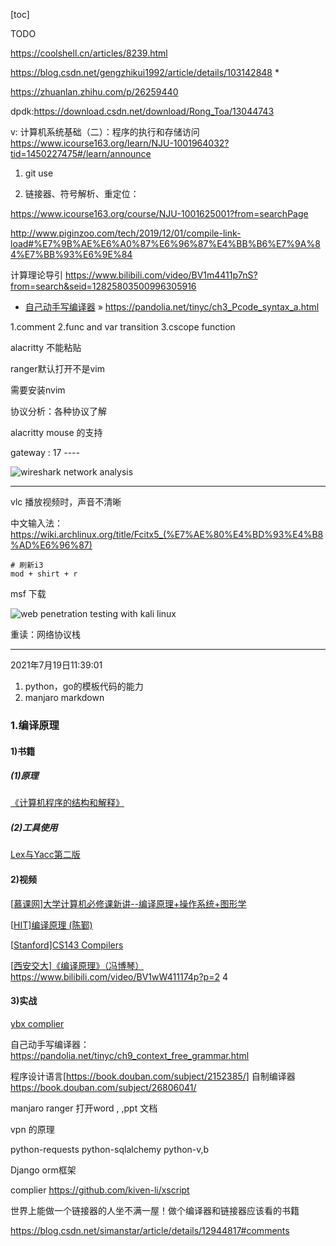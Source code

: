 [toc]


TODO



https://coolshell.cn/articles/8239.html

https://blog.csdn.net/gengzhikui1992/article/details/103142848   *

https://zhuanlan.zhihu.com/p/26259440



dpdk:https://download.csdn.net/download/Rong_Toa/13044743 




v:
计算机系统基础（二）：程序的执行和存储访问 https://www.icourse163.org/learn/NJU-1001964032?tid=1450227475#/learn/announce




1. git use

2.  链接器、符号解析、重定位：

   https://www.icourse163.org/course/NJU-1001625001?from=searchPage

   http://www.piginzoo.com/tech/2019/12/01/compile-link-load#%E7%9B%AE%E6%A0%87%E6%96%87%E4%BB%B6%E7%9A%84%E7%BB%93%E6%9E%84


计算理论导引 https://www.bilibili.com/video/BV1m4411p7nS?from=search&seid=12825803500996305916


- [自己动手写编译器](https://pandolia.net/tinyc/index.html) » https://pandolia.net/tinyc/ch3_Pcode_syntax_a.html

1.comment
2.func and var transition
3.cscope function


alacritty 不能粘贴

ranger默认打开不是vim

需要安装nvim



协议分析：各种协议了解



alacritty mouse 的支持





gateway : 17 ----



![wireshark network analysis](https://img1.doubanio.com/view/subject/l/public/s24636999.jpg)




---

vlc 播放视频时，声音不清晰



中文输入法：https://wiki.archlinux.org/title/Fcitx5_(%E7%AE%80%E4%BD%93%E4%B8%AD%E6%96%87)

```shell
# 刷新i3
mod + shirt + r
```



msf 下载

![web penetration testing with kali linux](https://img9.doubanio.com/view/subject/l/public/s27398305.jpg)





重读：网络协议栈

---
2021年7月19日11:39:01
1. python，go的模板代码的能力
2. manjaro markdown 




### 1.编译原理

#### 1)书籍

##### (1)原理

[《计算机程序的结构和解释》](https://github.com/IammyselfYBX/Learning-SICP)

##### (2)工具使用

[Lex与Yacc第二版](https://github.com/IammyselfYBX/Lex-Yacc)

#### 2)视频

[[慕课网\]大学计算机必修课新讲--编译原理+操作系统+图形学](https://github.com/IammyselfYBX/complier_OS_CG)

[[HIT\]编译原理 (陈鄞)](https://github.com/IammyselfYBX/HIT_Compiler)

[[Stanford\]CS143 Compilers](https://github.com/IammyselfYBX/Computer_Learn/blob/master)

[[西安交大\]《编译原理》（冯博琴）](https://github.com/IammyselfYBX/Computer_Learn/blob/master) 
https://www.bilibili.com/video/BV1wW411174p?p=2                4

#### 3)实战

[ybx complier](https://github.com/IammyselfYBX/ybx_compiler)



自己动手写编译器：https://pandolia.net/tinyc/ch9_context_free_grammar.html


程序设计语言[https://book.douban.com/subject/2152385/]
自制编译器 https://book.douban.com/subject/26806041/



manjaro ranger 打开word , ,ppt 文档

vpn   的原理


python-requests 
python-sqlalchemy 
python-v,b


Django orm框架

complier
https://github.com/kiven-li/xscript



世界上能做一个链接器的人坐不满一屋！做个编译器和链接器应该看的书籍

https://blog.csdn.net/simanstar/article/details/12944817#comments


